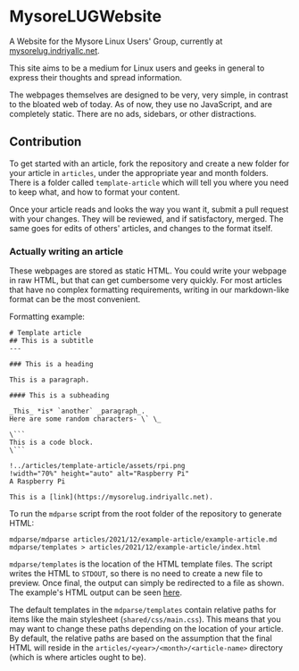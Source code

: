 # MysoreLUGWebsite
A Website for the Mysore Linux Users' Group, currently at [mysorelug.indriyallc.net](https://mysorelug.indriyallc.net).

This site aims to be a medium for Linux users and geeks in general to express their thoughts and spread information.

The webpages themselves are designed to be very, very simple, in contrast to the bloated web of today. As of now, they use no JavaScript, and are completely static. There are no ads, sidebars, or other distractions.

## Contribution
To get started with an article, fork the repository and create a new folder for your article in `articles`, under the appropriate year and month folders.
There is a folder called `template-article` which will tell you where you need to keep what, and how to format your content.

Once your article reads and looks the way you want it, submit a pull request with your changes. They will be reviewed, and if satisfactory, merged.
The same goes for edits of others' articles, and changes to the format itself.

### Actually writing an article
These webpages are stored as static HTML. You could write your webpage in raw HTML, but that can get cumbersome very quickly.
For most articles that have no complex formatting requirements, writing in our markdown-like format can be the most convenient.

Formatting example:
```
# Template article
## This is a subtitle
---

### This is a heading

This is a paragraph.

#### This is a subheading

_This_ *is* `another` _paragraph_.
Here are some random characters- \` \_

\```
This is a code block.
\```

!../articles/template-article/assets/rpi.png
!width="70%" height="auto" alt="Raspberry Pi"
A Raspberry Pi

This is a [link](https://mysorelug.indriyallc.net).
```

To run the `mdparse` script from the root folder of the repository to generate HTML:
```
mdparse/mdparse articles/2021/12/example-article/example-article.md mdparse/templates > articles/2021/12/example-article/index.html
```
`mdparse/templates` is the location of the HTML template files.
The script writes the HTML to `STDOUT`, so there is no need to create a new file to preview. Once final, the output can simply be redirected to a file as shown.
The example's HTML output can be seen [here](https://mysorelug.indriyallc.net/articles/2021/12/template-article/Index.html).

The default templates in the `mdparse/templates` contain relative paths for items like the main stylesheet (`shared/css/main.css`). This means that you may want to change these paths depending on the location of your article.
By default, the relative paths are based on the assumption that the final HTML will reside in the `articles/<year>/<month>/<article-name>` directory (which is where articles ought to be).

